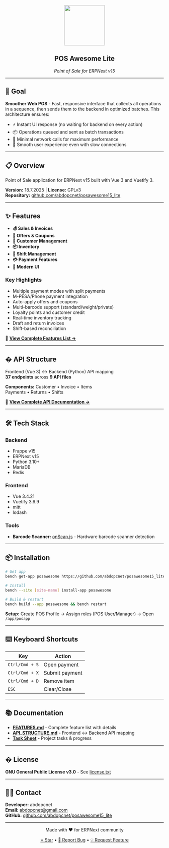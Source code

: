 <div align="center">
    <img src="https://frappecloud.com/files/pos.png" height="128">
    <h2>POS Awesome Lite</h2>
    <p><em>Point of Sale for ERPNext v15</em></p>
</div>

---

## 🎯 Goal

**Smoother Web POS** - Fast, responsive interface that collects all operations in a sequence, then sends them to the backend in optimized batches. This architecture ensures:
- ⚡ Instant UI response (no waiting for backend on every action)
- 📦 Operations queued and sent as batch transactions
- 🚀 Minimal network calls for maximum performance
- 💪 Smooth user experience even with slow connections

---

## 📋 Overview

Point of Sale application for ERPNext v15 built with Vue 3 and Vuetify 3.

**Version:** 18.7.2025 | **License:** GPLv3  
**Repository:** [github.com/abdopcnet/posawesome15_lite](https://github.com/abdopcnet/posawesome15_lite)

---

## ✨ Features

- **💰 Sales & Invoices**
- **🎯 Offers & Coupons**
- **👥 Customer Management**
- **📦 Inventory**
- **🔐 Shift Management**
- **💳 Payment Features**
- **🎨 Modern UI**

### Key Highlights
- Multiple payment modes with split payments
- M-PESA/Phone payment integration
- Auto-apply offers and coupons
- Multi-barcode support (standard/weight/private)
- Loyalty points and customer credit
- Real-time inventory tracking
- Draft and return invoices
- Shift-based reconciliation

📄 **[View Complete Features List →](./FEATURES.md)**

---

## � API Structure

Frontend (Vue 3) ↔ Backend (Python) API mapping  
**37 endpoints** across **9 API files**

**Components:** Customer • Invoice • Items  
Payments • Returns • Shifts

🔗 **[View Complete API Documentation →](./API_STRUCTURE.md)**

---

## 🛠️ Tech Stack

### Backend
- Frappe v15
- ERPNext v15
- Python 3.10+
- MariaDB
- Redis

### Frontend
- Vue 3.4.21
- Vuetify 3.6.9
- mitt
- lodash

### Tools
- **Barcode Scanner:** [onScan.js](https://github.com/axenox/onscan.js) - Hardware barcode scanner detection

---

## 📦 Installation

```bash
# Get app
bench get-app posawesome https://github.com/abdopcnet/posawesome15_lite.git

# Install
bench --site [site-name] install-app posawesome

# Build & restart
bench build --app posawesome && bench restart
```

**Setup:** Create POS Profile → Assign roles (POS User/Manager) → Open `/app/posapp`

---

## ⌨️ Keyboard Shortcuts

| Key | Action |
|-----|--------|
| `Ctrl/Cmd + S` | Open payment |
| `Ctrl/Cmd + X` | Submit payment |
| `Ctrl/Cmd + D` | Remove item |
| `ESC` | Clear/Close |

---

## 📚 Documentation

- **[FEATURES.md](./FEATURES.md)** - Complete feature list with details
- **[API_STRUCTURE.md](./API_STRUCTURE.md)** - Frontend ↔ Backend API mapping
- **[Task Sheet](https://docs.google.com/spreadsheets/d/1EX9QDOkw0UD-qPh3Ynpcw37q3b_bFtQ4)** - Project tasks & progress

---

## � License

**GNU General Public License v3.0** - See [license.txt](./license.txt)

---

## 👨‍💻 Contact

**Developer:** abdopcnet  
**Email:** abdopcnet@gmail.com  
**GitHub:** [github.com/abdopcnet/posawesome15_lite](https://github.com/abdopcnet/posawesome15_lite)

---

<div align="center">
    <p>Made with ❤️ for ERPNext community</p>
    <p>
        <a href="https://github.com/abdopcnet/posawesome15_lite">⭐ Star</a> •
        <a href="https://github.com/abdopcnet/posawesome15_lite/issues">🐛 Report Bug</a> •
        <a href="https://github.com/abdopcnet/posawesome15_lite/issues">💡 Request Feature</a>
    </p>
</div>
